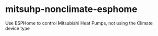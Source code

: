 # mitsuhp-nonclimate-esphome
Use ESPHome to control Mitsubishi Heat Pumps, not using the Climate device type
